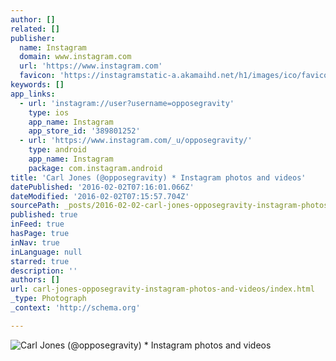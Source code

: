 ```yaml
---
author: []
related: []
publisher:
  name: Instagram
  domain: www.instagram.com
  url: 'https://www.instagram.com'
  favicon: 'https://instagramstatic-a.akamaihd.net/h1/images/ico/favicon.ico/7cdab0872b15.ico'
keywords: []
app_links:
  - url: 'instagram://user?username=opposegravity'
    type: ios
    app_name: Instagram
    app_store_id: '389801252'
  - url: 'https://www.instagram.com/_u/opposegravity/'
    type: android
    app_name: Instagram
    package: com.instagram.android
title: 'Carl Jones (@opposegravity) * Instagram photos and videos'
datePublished: '2016-02-02T07:16:01.066Z'
dateModified: '2016-02-02T07:15:57.704Z'
sourcePath: _posts/2016-02-02-carl-jones-opposegravity-instagram-photos-and-videos.md
published: true
inFeed: true
hasPage: true
inNav: true
inLanguage: null
starred: true
description: ''
authors: []
url: carl-jones-opposegravity-instagram-photos-and-videos/index.html
_type: Photograph
_context: 'http://schema.org'

---
```

![Carl Jones &lpar;&commat;opposegravity&rpar; &midast; Instagram photos and videos](https://scontent.cdninstagram.com/t51.2885-19/10593470_1444724272473602_1062875580_a.jpg)